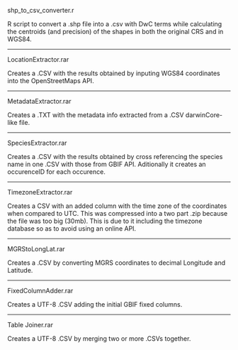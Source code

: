 shp_to_csv_converter.r

R script to convert a .shp file into a .csv with DwC terms while calculating the centroids (and precision) of the shapes in both
the original CRS and in WGS84.

****
LocationExtractor.rar

Creates a .CSV with the results obtained by inputing WGS84 coordinates into the OpenStreetMaps API.

****
MetadataExtractor.rar

Creates a .TXT with the metadata info extracted from a .CSV darwinCore-like file.

****
SpeciesExtractor.rar

Creates a .CSV with the results obtained by cross referencing the species name in one .CSV with those from GBIF API.
Aditionally it creates an occurenceID for each occurence.

****
TimezoneExtractor.rar

Creates a CSV with an added column with the time zone of the coordinates when compared to UTC.
This was compressed into a two part .zip because the file was too big (30mb).
This is due to it including the timezone database so as to avoid using an online API.

****
MGRStoLongLat.rar

Creates a .CSV by converting MGRS coordinates to decimal Longitude and Latitude.

****
FixedColumnAdder.rar

Creates a UTF-8 .CSV adding the initial GBIF fixed columns. 

****
Table Joiner.rar

Creates a UTF-8 .CSV by merging two or more .CSVs together. 
